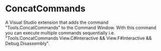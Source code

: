 # ConcatCommands
 A Visual Studio extension that adds the command "Tools.ConcatCommands" to the Command Window. With this command you can execute multiple commands sequentially i.e. "Tools.ConcatCommands View.C#Interactive && View.F#Interactive && Debug.Disassembly".
